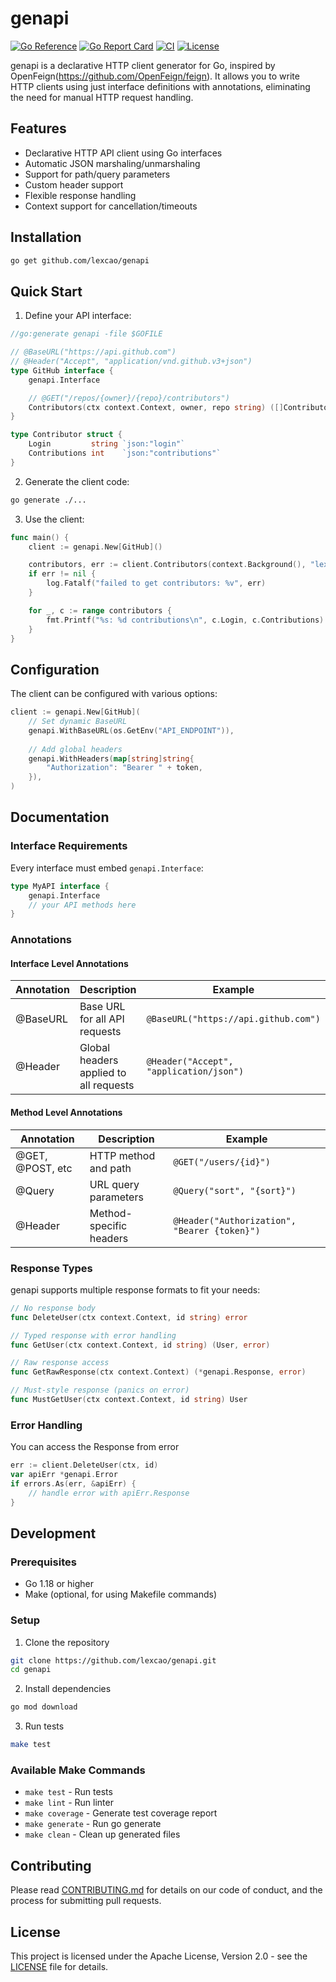 # genapi

[![Go Reference](https://pkg.go.dev/badge/github.com/lexcao/genapi.svg)](https://pkg.go.dev/github.com/lexcao/genapi)
[![Go Report Card](https://goreportcard.com/badge/github.com/lexcao/genapi)](https://goreportcard.com/report/github.com/lexcao/genapi)
[![CI](https://github.com/lexcao/genapi/actions/workflows/ci.yml/badge.svg)](https://github.com/lexcao/genapi/actions/workflows/ci.yml)
[![License](https://img.shields.io/github/license/lexcao/genapi)](LICENSE)

genapi is a declarative HTTP client generator for Go, inspired by OpenFeign(https://github.com/OpenFeign/feign). It allows you to write HTTP clients using just interface definitions with annotations, eliminating the need for manual HTTP request handling.

## Features

- Declarative HTTP API client using Go interfaces
- Automatic JSON marshaling/unmarshaling
- Support for path/query parameters
- Custom header support
- Flexible response handling
- Context support for cancellation/timeouts

## Installation

```bash
go get github.com/lexcao/genapi
```

## Quick Start

1. Define your API interface:

```go
//go:generate genapi -file $GOFILE

// @BaseURL("https://api.github.com")
// @Header("Accept", "application/vnd.github.v3+json")
type GitHub interface {
    genapi.Interface

    // @GET("/repos/{owner}/{repo}/contributors")
    Contributors(ctx context.Context, owner, repo string) ([]Contributor, error)
}

type Contributor struct {
    Login         string `json:"login"`
    Contributions int    `json:"contributions"`
}
```

2. Generate the client code:

```bash
go generate ./...
```

3. Use the client:

```go
func main() {
    client := genapi.New[GitHub]()

    contributors, err := client.Contributors(context.Background(), "lexcao", "genapi")
    if err != nil {
        log.Fatalf("failed to get contributors: %v", err)
    }

    for _, c := range contributors {
        fmt.Printf("%s: %d contributions\n", c.Login, c.Contributions)
    }
}
```

## Configuration

The client can be configured with various options:

```go
client := genapi.New[GitHub](
    // Set dynamic BaseURL
    genapi.WithBaseURL(os.GetEnv("API_ENDPOINT")),
    
    // Add global headers
    genapi.WithHeaders(map[string]string{
        "Authorization": "Bearer " + token,
    }),
)
```

## Documentation

### Interface Requirements

Every interface must embed `genapi.Interface`:

```go
type MyAPI interface {
    genapi.Interface
    // your API methods here
}
```

### Annotations

#### Interface Level Annotations
| Annotation | Description                            | Example                                 |
| ---------- | -------------------------------------- | --------------------------------------- |
| @BaseURL   | Base URL for all API requests          | `@BaseURL("https://api.github.com")`    |
| @Header    | Global headers applied to all requests | `@Header("Accept", "application/json")` |

#### Method Level Annotations
| Annotation       | Description             | Example                                      |
| ---------------- | ----------------------- | -------------------------------------------- |
| @GET, @POST, etc | HTTP method and path    | `@GET("/users/{id}")`                        |
| @Query           | URL query parameters    | `@Query("sort", "{sort}")`                   |
| @Header          | Method-specific headers | `@Header("Authorization", "Bearer {token}")` |

### Response Types

genapi supports multiple response formats to fit your needs:

```go
// No response body
func DeleteUser(ctx context.Context, id string) error

// Typed response with error handling
func GetUser(ctx context.Context, id string) (User, error)

// Raw response access
func GetRawResponse(ctx context.Context) (*genapi.Response, error)

// Must-style response (panics on error)
func MustGetUser(ctx context.Context, id string) User
```

### Error Handling

You can access the Response from error

```go
err := client.DeleteUser(ctx, id)
var apiErr *genapi.Error
if errors.As(err, &apiErr) {
    // handle error with apiErr.Response
}
```

## Development

### Prerequisites

- Go 1.18 or higher
- Make (optional, for using Makefile commands)

### Setup

1. Clone the repository
```bash
git clone https://github.com/lexcao/genapi.git
cd genapi
```

2. Install dependencies
```bash
go mod download
```

3. Run tests
```bash
make test
```

### Available Make Commands

- `make test` - Run tests
- `make lint` - Run linter
- `make coverage` - Generate test coverage report
- `make generate` - Run go generate
- `make clean` - Clean up generated files

## Contributing

Please read [CONTRIBUTING.md](CONTRIBUTING.md) for details on our code of conduct, and the process for submitting pull requests.

## License

This project is licensed under the Apache License, Version 2.0 - see the [LICENSE](LICENSE) file for details.
